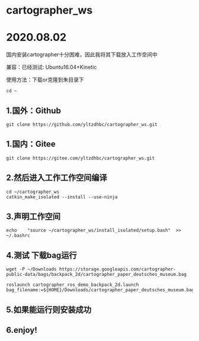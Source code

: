 # cartographer_ws

# 2020.08.02
国内安装cartographer十分困难，因此我将其下载放入工作空间中

兼容：已经测试: Ubuntu16.04+Kinetic

使用方法：下载or克隆到朱目录下
```sheel
cd ~
```
## 1.国外：Github
```sheel
git clone https://github.com/yltzdhbc/cartographer_ws.git
```
## 1.国内：Gitee
```sheel
git clone https://gitee.com/yltzdhbc/cartographer_ws.git
```
## 2.然后进入工作工作空间编译
```sheel
cd ~/cartographer_ws
catkin_make_isolated --install --use-ninja
```
## 3.声明工作空间
```sheel
echo	"source ~/cartographer_ws/install_isolated/setup.bash"	>>	~/.bashrc
```
## 4.测试 下载bag运行
```sheel
wget -P ~/Downloads https://storage.googleapis.com/cartographer-public-data/bags/backpack_2d/cartographer_paper_deutsches_museum.bag
```
```sheel
roslaunch cartographer_ros demo_backpack_2d.launch bag_filename:=${HOME}/Downloads/cartographer_paper_deutsches_museum.bag
```
## 5.如果能运行则安装成功
## 6.enjoy!
